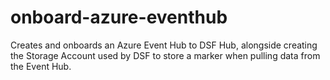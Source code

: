 # onboard-azure-eventhub
Creates and onboards an Azure Event Hub to DSF Hub, alongside creating the Storage Account used by DSF to store a marker when pulling data from the Event Hub.

